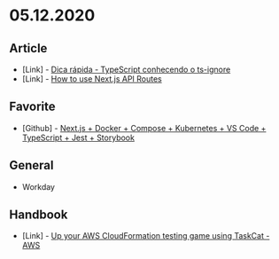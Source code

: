 # 05.12.2020

## Article

- \[Link\] - [Dica rápida - TypeScript conhecendo o ts-ignore](https://medium.com/xp-inc/dica-r%C3%A1pida-typescript-conhecendo-o-ts-ignore-1aea51f0b7cc)
- \[Link\] - [How to use Next.js API Routes](https://flaviocopes.com/nextjs-api-routes/)

## Favorite

- \[Github\] - [Next.js + Docker + Compose + Kubernetes + VS Code + TypeScript + Jest + Storybook](https://github.com/kconner/next-js-in-docker-example)

## General

- Workday

## Handbook

- \[Link\] - [Up your AWS CloudFormation testing game using TaskCat - AWS](https://aws.amazon.com/pt/blogs/infrastructure-and-automation/up-your-aws-cloudformation-testing-game-using-taskcat/)
